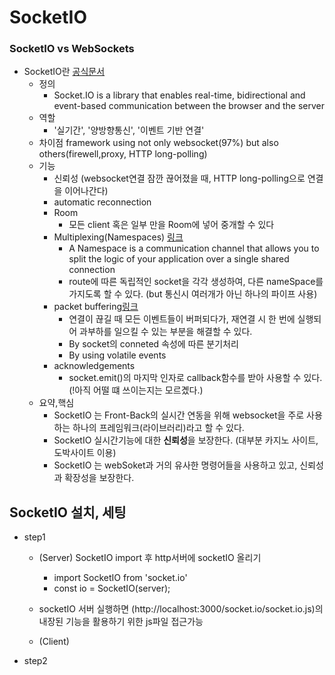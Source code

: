 # SocketIO

### SocketIO vs WebSockets

- SocketIO란 [공식문서](https://socket.io/docs/v4/)
  - 정의
    - Socket.IO is a library that enables real-time, bidirectional and event-based communication between the browser and the server
  - 역할
    - '실기간', '양방향통신', '이벤트 기반 연결'
  - 차이점
    framework using not only websocket(97%) but also others(firewell,proxy, HTTP long-polling)
  - 기능
    - 신뢰성 (websocket연결 잠깐 끊어졌을 때, HTTP long-polling으로 연결을 이어나간다)
    - automatic reconnection
    - Room
      - 모든 client 혹은 일부 만을 Room에 넣어 중개할 수 있다
    - Multiplexing(Namespaces) [링크](https://socket.io/docs/v4/namespaces/)
      - A Namespace is a communication channel that allows you to split the logic of your application over a single shared connection
      - route에 따른 독립적인 socket을 각각 생성하여, 다른 nameSpace를 가지도록 할 수 있다. (but 통신시 여러개가 아닌 하나의 파이프 사용)
    - packet buffering[링크](https://socket.io/docs/v4/client-offline-behavior/#buffered-events)
      - 연결이 끊길 때 모든 이벤트들이 버퍼되다가, 재연결 시 한 번에 실행되어 과부하를 일으킬 수 있는 부분을 해결할 수 있다.
      - By socket의 conneted 속성에 따른 분기처리
      - By using volatile events
    - acknowledgements
      - socket.emit()의 마지막 인자로 callback함수를 받아 사용할 수 있다.(!아직 어떨 떄 쓰이는지는 모르곘다.)
  - 요약,핵심
    - SocketIO 는 Front-Back의 실시간 연동을 위해 websocket을 주로 사용하는 하나의 프레임워크(라이브러리)라고 할 수 있다.
    - SocketIO 실시간기능에 대한 **신뢰성**을 보장한다. (대부분 카지노 사이트,도박사이트 이용)
    - SocketIO 는 webSoket과 거의 유사한 명령어들을 사용하고 있고, 신뢰성과 확장성을 보장한다.

## SocketIO 설치, 세팅

- step1

  - (Server) SocketIO import 후 http서버에 socketIO 올리기
    - import SocketIO from 'socket.io'
    - const io = SocketIO(server);
  - socketIO 서버 실행하면 (http://localhost:3000/socket.io/socket.io.js)의 내장된 기능을 활용하기 위한 js파일 접근가능

  - (Client)

- step2
